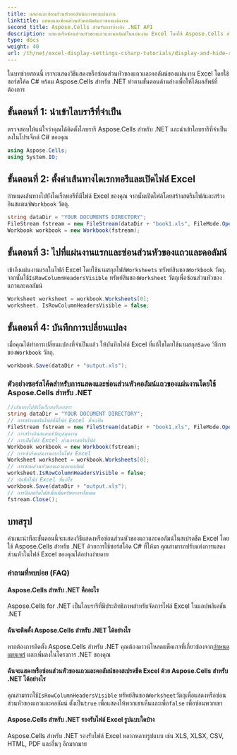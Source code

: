 ```yaml
---
title: แสดงและซ่อนส่วนหัวคอลัมน์แถวของแผ่นงาน
linktitle: แสดงและซ่อนส่วนหัวคอลัมน์แถวของแผ่นงาน
second_title: Aspose.Cells สำหรับการอ้างอิง .NET API
description: แสดงหรือซ่อนส่วนหัวของแถวและคอลัมน์ในแผ่นงาน Excel โดยใช้ Aspose.Cells สำหรับ .NET
type: docs
weight: 40
url: /th/net/excel-display-settings-csharp-tutorials/display-and-hide-row-column-headers-of-worksheet/
---
```

ในบทช่วยสอนนี้ เราจะแสดงวิธีแสดงหรือซ่อนส่วนหัวของแถวและคอลัมน์ของแผ่นงาน Excel โดยใช้ซอร์สโค้ด C# พร้อม Aspose.Cells สำหรับ .NET ทำตามขั้นตอนด้านล่างเพื่อให้ได้ผลลัพธ์ที่ต้องการ

## ขั้นตอนที่ 1: นำเข้าไลบรารีที่จำเป็น

ตรวจสอบให้แน่ใจว่าคุณได้ติดตั้งไลบรารี Aspose.Cells สำหรับ .NET และนำเข้าไลบรารีที่จำเป็นลงในโปรเจ็กต์ C# ของคุณ

```csharp
using Aspose.Cells;
using System.IO;
```

## ขั้นตอนที่ 2: ตั้งค่าเส้นทางไดเรกทอรีและเปิดไฟล์ Excel

 กำหนดเส้นทางไปยังไดเร็กทอรีที่มีไฟล์ Excel ของคุณ จากนั้นเปิดไฟล์โดยสร้างสตรีมไฟล์และสร้างอินสแตนซ์`Workbook` วัตถุ.

```csharp
string dataDir = "YOUR DOCUMENTS DIRECTORY";
FileStream fstream = new FileStream(dataDir + "book1.xls", FileMode.Open);
Workbook workbook = new Workbook(fstream);
```

## ขั้นตอนที่ 3: ไปที่แผ่นงานแรกและซ่อนส่วนหัวของแถวและคอลัมน์

 เข้าถึงแผ่นงานแรกในไฟล์ Excel โดยใช้นามสกุลไฟล์`Worksheets` ทรัพย์สินของ`Workbook` วัตถุ. จากนั้นใช้`IsRowColumnHeadersVisible` ทรัพย์สินของ`Worksheet` วัตถุเพื่อซ่อนส่วนหัวของแถวและคอลัมน์

```csharp
Worksheet worksheet = workbook.Worksheets[0];
worksheet. IsRowColumnHeadersVisible = false;
```

## ขั้นตอนที่ 4: บันทึกการเปลี่ยนแปลง

 เมื่อคุณได้ทำการเปลี่ยนแปลงที่จำเป็นแล้ว ให้บันทึกไฟล์ Excel ที่แก้ไขโดยใช้นามสกุล`Save` วิธีการของ`Workbook` วัตถุ.

```csharp
workbook.Save(dataDir + "output.xls");
```

### ตัวอย่างซอร์สโค้ดสำหรับการแสดงและซ่อนส่วนหัวคอลัมน์แถวของแผ่นงานโดยใช้ Aspose.Cells สำหรับ .NET 
```csharp
//เส้นทางไปยังไดเร็กทอรีเอกสาร
string dataDir = "YOUR DOCUMENT DIRECTORY";
// การสร้างสตรีมไฟล์ที่มีไฟล์ Excel ที่จะเปิด
FileStream fstream = new FileStream(dataDir + "book1.xls", FileMode.Open);
// การสร้างอินสแตนซ์วัตถุสมุดงาน
// การเปิดไฟล์ Excel ผ่านการสตรีมไฟล์
Workbook workbook = new Workbook(fstream);
// การเข้าถึงแผ่นงานแรกในไฟล์ Excel
Worksheet worksheet = workbook.Worksheets[0];
// การซ่อนส่วนหัวของแถวและคอลัมน์
worksheet.IsRowColumnHeadersVisible = false;
// บันทึกไฟล์ Excel ที่แก้ไข
workbook.Save(dataDir + "output.xls");
// การปิดสตรีมไฟล์เพื่อเพิ่มทรัพยากรทั้งหมด
fstream.Close(); 
```

## บทสรุป

คำแนะนำทีละขั้นตอนนี้จะแสดงวิธีแสดงหรือซ่อนส่วนหัวของแถวและคอลัมน์ในสเปรดชีต Excel โดยใช้ Aspose.Cells สำหรับ .NET ด้วยการใช้ซอร์สโค้ด C# ที่ให้มา คุณสามารถปรับแต่งการแสดงส่วนหัวในไฟล์ Excel ของคุณได้อย่างง่ายดาย

### คำถามที่พบบ่อย (FAQ)

#### Aspose.Cells สำหรับ .NET คืออะไร

Aspose.Cells for .NET เป็นไลบรารีที่มีประสิทธิภาพสำหรับจัดการไฟล์ Excel ในแอปพลิเคชัน .NET

#### ฉันจะติดตั้ง Aspose.Cells สำหรับ .NET ได้อย่างไร

 หากต้องการติดตั้ง Aspose.Cells สำหรับ .NET คุณต้องดาวน์โหลดแพ็คเกจที่เกี่ยวข้องจาก[กำหนดเผยแพร่](https://releases/aspose.com/cells/net/) และเพิ่มลงในโครงการ .NET ของคุณ

#### ฉันจะแสดงหรือซ่อนส่วนหัวของแถวและคอลัมน์ของสเปรดชีต Excel ด้วย Aspose.Cells สำหรับ .NET ได้อย่างไร

 คุณสามารถใช้`IsRowColumnHeadersVisible` ทรัพย์สินของ`Worksheet`วัตถุเพื่อแสดงหรือซ่อนส่วนหัวของแถวและคอลัมน์ ตั้งเป็น`true` เพื่อแสดงให้พวกเขาเห็นและเพื่อ`false` เพื่อซ่อนพวกเขา

#### Aspose.Cells สำหรับ .NET รองรับไฟล์ Excel รูปแบบใดบ้าง

Aspose.Cells สำหรับ .NET รองรับไฟล์ Excel หลากหลายรูปแบบ เช่น XLS, XLSX, CSV, HTML, PDF และอื่นๆ อีกมากมาย

